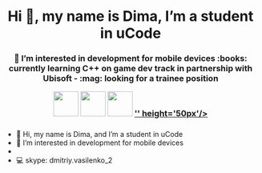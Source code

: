 <h1 align="center">Hi 👋, my name is Dima, I’m a student in uCode</h1>
<h3 align="center">👀  I’m interested in development for mobile devices
 :books: currently learning C++ on game dev track in partnership with Ubisoft
 - :mag: looking for a trainee position

<p align="center">
  <a href="mailto:dmitriy.vasilenko@gmail.com"><img src='https://www.flaticon.com/svg/static/icons/svg/561/561127.svg' height='50px'/></a>
  <a href="https://t.me/viacheslavpleshkov"><img src='https://www.flaticon.com/svg/static/icons/svg/2111/2111812.svg' height='50px'/></a>
  <a href="https://t.me/dufrane"><img src='https://www.flaticon.com/svg/static/icons/svg/2111/2111819.svg' height='50px'/></a>
 <a href="skype:dmitriy.vasilenko_2?chat">'' height='50px'/></a>
</p>



###


- 👋  Hi, my name is Dima, and I’m a student in uCode
 - 👀  I’m interested in development for mobile devices
 -  
 - :computer: skype: dmitriy.vasilenko_2
<!--
